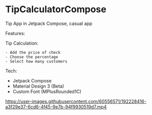 # TipCalculatorCompose
Tip App in Jetpack Compose, casual app


Features:

  Tip Calculation:

    - Add the price of check
    - Choose the percentage
    - Select how many customers

Tech:
- Jetpack Compose
- Material Design 3 (Beta)
- Custom Font (MPlusRounded1C)




https://user-images.githubusercontent.com/60556571/192228416-a3f29e37-6cd6-4f45-9e7b-94f9930519d7.mp4

